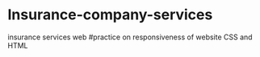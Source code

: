 # Insurance-company-services
insurance services web
#practice on responsiveness of website CSS and HTML
